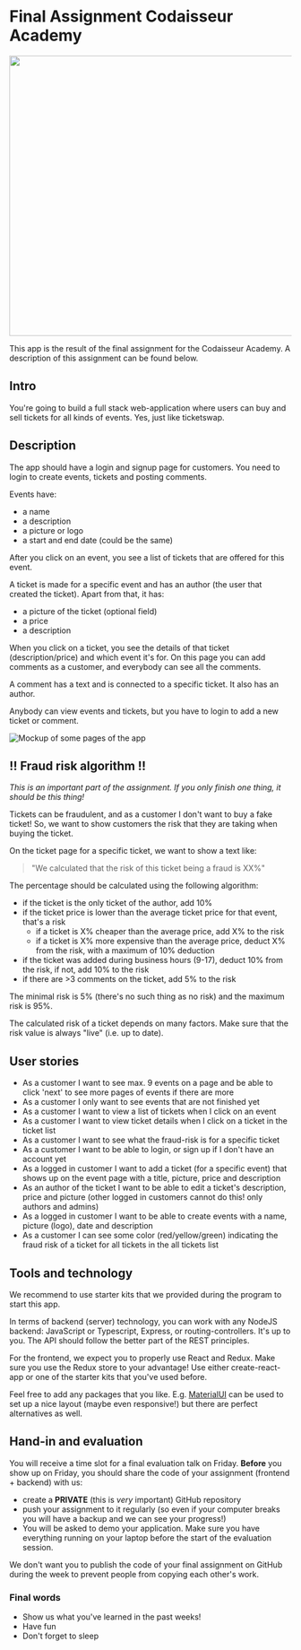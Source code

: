 # Final Assignment Codaisseur Academy

<img src="https://media.giphy.com/media/7E8G1DzfC44610ICzj/giphy.gif" width="880" height="500" />

This app is the result of the final assignment for the Codaisseur Academy. A description of this assignment can be found below. 

## Intro

You're going to build a full stack web-application where users can buy and sell tickets for all kinds of events. Yes, just like ticketswap.

## Description

The app should have a login and signup page for customers. You need to login to create events, tickets and posting comments. 

Events have:

* a name
* a description
* a picture or logo
* a start and end date (could be the same)

After you click on an event, you see a list of tickets that are offered for this event.

A ticket is made for a specific event and has an author (the user that created the ticket). Apart from that, it has:

* a picture of the ticket (optional field)
* a price
* a description

When you click on a ticket, you see the details of that ticket (description/price) and which event it's for. On this page you can add comments as a customer, and everybody can see all the comments.

A comment has a text and is connected to a specific ticket. It also has an author. 

Anybody can view events and tickets, but you have to login to add a new ticket or comment. 

![Mockup of some pages of the app](https://cd.sseu.re/final-assignment-mockup.png)

## !! Fraud risk algorithm !!

_This is an important part of the assignment. If you only finish one thing, it should be this thing!_

Tickets can be fraudulent, and as a customer I don't want to buy a fake ticket! So, we want to show customers the risk that they are taking when buying the ticket. 

On the ticket page for a specific ticket, we want to show a text like:

> "We calculated that the risk of this ticket being a fraud is XX%"

The percentage should be calculated using the following algorithm:

* if the ticket is the only ticket of the author, add 10%
* if the ticket price is lower than the average ticket price for that event, that's a risk
	* if a ticket is X% cheaper than the average price, add X% to the risk 
	* if a ticket is X% more expensive than the average price, deduct X% from the risk, with a maximum of 10% deduction
* if the ticket was added during business hours (9-17), deduct 10% from the risk, if not, add 10% to the risk
* if there are >3 comments on the ticket, add 5% to the risk

The minimal risk is 5% (there's no such thing as no risk) and the maximum risk is 95%.

The calculated risk of a ticket depends on many factors. Make sure that the risk value is always "live" (i.e. up to date).

## User stories

* As a customer I want to see max. 9 events on a page and be able to click 'next' to see more pages of events if there are more
* As a customer I only want to see events that are not finished yet
* As a customer I want to view a list of tickets when I click on an event
* As a customer I want to view ticket details when I click on a ticket in the ticket list
* As a customer I want to see what the fraud-risk is for a specific ticket
* As a customer I want to be able to login, or sign up if I don't have an account yet
* As a logged in customer I want to add a ticket (for a specific event) that shows up on the event page with a title, picture, price and description
* As an author of the ticket I want to be able to edit a ticket's description, price and picture (other logged in customers cannot do this! only authors and admins)
* As a logged in customer I want to be able to create events with a name, picture (logo), date and description
* As a customer I can see some color (red/yellow/green) indicating the fraud risk of a ticket for all tickets in the all tickets list

## Tools and technology

We recommend to use starter kits that we provided during the program to start this app.

In terms of backend (server) technology, you can work with any NodeJS backend: JavaScript or Typescript, Express, or routing-controllers. It's up to you. The API should follow the better part of the REST principles. 

For the frontend, we expect you to properly use React and Redux. Make sure you use the Redux store to your advantage! Use either create-react-app or one of the starter kits that you've used before. 

Feel free to add any packages that you like. E.g. [MaterialUI](https://material-ui.com) can be used to set up a nice layout (maybe even responsive!) but there are perfect alternatives as well.

## Hand-in and evaluation

You will receive a time slot for a final evaluation talk on Friday. **Before** you show up on Friday, you should share the code of your assignment (frontend + backend) with us:

* create a **PRIVATE** (this is _very_ important) GitHub repository
* push your assignment to it regularly (so even if your computer breaks you will have a backup and we can see your progress!)
* You will be asked to demo your application. Make sure you have everything running on your laptop before the start of the evaluation session.

We don't want you to publish the code of your final assignment on GitHub during the week to prevent people from copying each other's work. 

### Final words

* Show us what you've learned in the past weeks!
* Have fun
* Don't forget to sleep